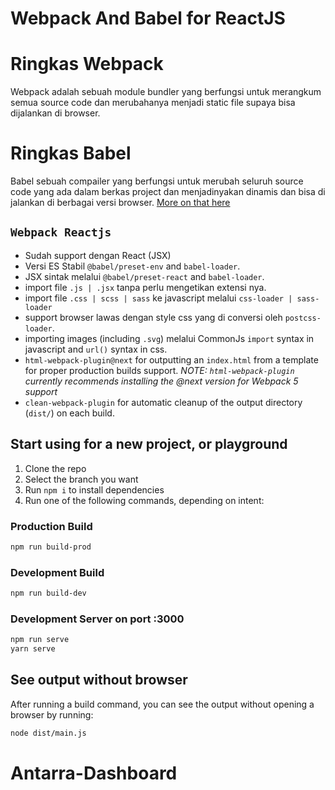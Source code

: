 # Webpack And Babel for ReactJS

# Ringkas Webpack
Webpack adalah sebuah module bundler yang berfungsi untuk merangkum semua source code dan merubahanya menjadi static file supaya bisa dijalankan di browser.

# Ringkas Babel
Babel sebuah compailer yang berfungsi untuk merubah seluruh source code yang ada dalam berkas project dan menjadinyakan dinamis dan bisa di jalankan di berbagai versi browser.
[More on that here](https://babeljs.io/blog/2020/03/16/7.9.0#a-new-jsx-transform-11154)


## `Webpack Reactjs`

- Sudah support dengan React (JSX)
- Versi ES Stabil `@babel/preset-env` and `babel-loader`.
- JSX sintak melalui `@babel/preset-react` and `babel-loader`.
- import file `.js | .jsx` tanpa perlu mengetikan extensi nya.
- import file `.css | scss | sass` ke javascript melalui `css-loader | sass-loader`
- support browser lawas dengan style css yang di conversi oleh `postcss-loader`.
- importing images (including `.svg`) melalui CommonJs `import` syntax in javascript and `url()` syntax in css.
- `html-webpack-plugin@next` for outputting an `index.html` from a template for proper production builds support. _NOTE: `html-webpack-plugin` currently recommends installing the @next version for Webpack 5 support_
- `clean-webpack-plugin` for automatic cleanup of the output directory (`dist/`) on each build.

## Start using for a new project, or playground

1. Clone the repo
2. Select the branch you want
3. Run `npm i` to install dependencies
4. Run one of the following commands, depending on intent:

### Production Build

```bash
npm run build-prod
```

### Development Build

```bash
npm run build-dev
```

### Development Server on port :3000

```bash
npm run serve
yarn serve
```

## See output without browser

After running a build command, you can see the output without opening a browser by running:

```bash
node dist/main.js
```
# Antarra-Dashboard
